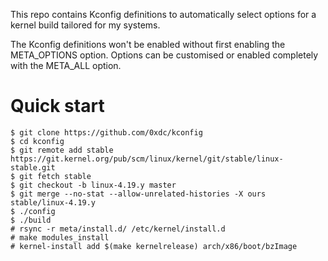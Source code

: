 This repo contains Kconfig definitions to automatically select options for a kernel build tailored for my systems.

The Kconfig definitions won't be enabled without first enabling the META\_OPTIONS option. Options can be customised
or enabled completely with the META\_ALL option.

Quick start
===========

```
$ git clone https://github.com/0xdc/kconfig
$ cd kconfig
$ git remote add stable https://git.kernel.org/pub/scm/linux/kernel/git/stable/linux-stable.git
$ git fetch stable
$ git checkout -b linux-4.19.y master
$ git merge --no-stat --allow-unrelated-histories -X ours stable/linux-4.19.y
$ ./config
$ ./build
# rsync -r meta/install.d/ /etc/kernel/install.d
# make modules_install
# kernel-install add $(make kernelrelease) arch/x86/boot/bzImage
```

